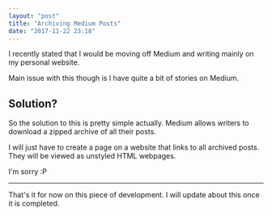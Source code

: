 ```yaml
---
layout: "post"
title: "Archiving Medium Posts"
date: "2017-11-22 23:18"
---
```


I recently stated that I would be moving off Medium and writing mainly on my personal website.

Main issue with this though is I have quite a bit of stories on Medium.

## Solution?

So the solution to this is pretty simple actually. Medium allows writers to download a zipped archive of all their posts.

I will just have to create a page on a website that links to all archived posts. They will be viewed as unstyled HTML webpages.

I'm sorry :P

---

That's it for now on this piece of development. I will update about this once it is completed.
